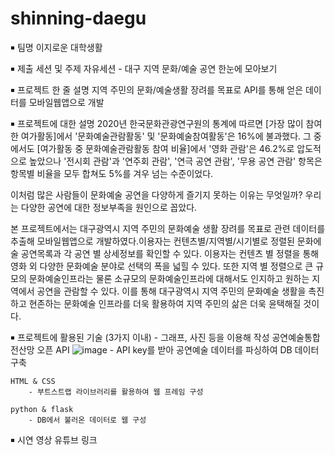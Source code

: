 # shinning-daegu
￭ 팀명
	이지로운 대학생활
  
￭ 제출 세션 및 주제
	자유세션 - 대구 지역 문화/예술 공연 한눈에 모아보기
  
￭ 프로젝트 한 줄 설명
	지역 주민의 문화/예술생활 장려를 목표로 API를 통해 얻은 데이터를 모바일웹앱으로 개발
  
￭ 프로젝트에 대한 설명
	2020년 한국문화관광연구원의 통계에 따르면 [가장 많이 참여한 여가활동]에서 '문화예술관람활동' 및 '문화예술참여활동'은 16%에 불과했다. 
  그 중에서도 [여가활동 중 문화예술관람활동 참여 비율]에서 '영화 관람'은 46.2%로 압도적으로 높았으나 '전시회 관람'과 '연주회 관람', '연극 공연 관람', '무용 공연 관람' 항목은 
  항목별 비율을 모두 합쳐도 5%를 겨우 넘는 수준이었다.
  
  이처럼 많은 사람들이 문화예술 공연을 다양하게 즐기지 못하는 이유는 무엇일까? 우리는 다양한 공연에 대한 정보부족을 원인으로 꼽았다.

  본 프로젝트에서는 대구광역시 지역 주민의 문화예술 생활 장려를 목표로 관련 데이터를 추출해 모바일웹앱으로 개발하였다.이용자는 컨텐츠별/지역별/시기별로 정렬된 문화에술 공연목록과 각 공연 별 상세정보를 확인할 수 있다. 이용자는 컨텐츠 별 정렬을 통해 영화 외 다양한 문화예술 분야로 선택의 폭을 넓힐 수 있다. 또한 지역 별 정렬으로 큰 규모의 문화예술인프라는 물론 소규모의 문화예술인프라에 대해서도 인지하고 원하는 지역에서 공연을 관람할 수 있다.
  이를 통해 대구광역시 지역 주민의 문화예술 생활을 촉진하고 현존하는 문화예술 인프라를 더욱 활용하여 지역 주민의 삶은 더욱 윤택해질 것이다.

￭ 프로젝트에 활용된 기술 (3가지 이내) - 그래프, 사진 등을 이용해 작성
	공연예술통합전산망 오픈 API
	![image](https://user-images.githubusercontent.com/93438663/192114461-f16bc15d-7957-4977-bda0-0624ca1dd1b4.png)
		- API key를 받아 공연예술 데이터를 파싱하여 DB 데이터 구축
	
	HTML & CSS
		- 부트스트랩 라이브러리를 활용하여 웹 프레임 구성
	
	python & flask
		- DB에서 불러온 데이터로 웹 구성
    
￭ 시연 영상
	유튜브 링크
